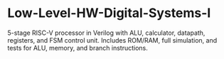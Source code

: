 # Low-Level-HW-Digital-Systems-I
5-stage RISC-V processor in Verilog with ALU, calculator, datapath, registers, and FSM control unit. Includes ROM/RAM, full simulation, and tests for ALU, memory, and branch instructions.
